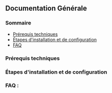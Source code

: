 ## Documentation Générale

### Sommaire
- [Prérequis techniques]()
- [Étapes d'installation et de configuration]()
- [FAQ]()

### Prérequis techniques


### Étapes d'installation et de configuration


### FAQ :
